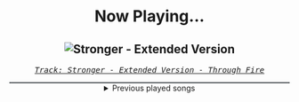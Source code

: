 <div align="center"> 
<h1>Now Playing...</h1>

![Stronger - Extended Version](https://i.scdn.co/image/ab67616d00001e028945c1b2d37edd0a8e1678d0)
--
_<samp><a href="https://open.spotify.com/track/0Mwxileu5W2hZREyzK69En">Track: Stronger - Extended Version - Through Fire</a></samp>_

<div style="border: 1px #4B5054 solid"></div>
<details>
  <summary>
    Previous played songs
  </summary>
  <table>
    <thead>
      <tr>
        <th>
          Artist
        </th>
        <th>
          Song
        </th>
        <th>
          Link
        </th>
      </tr>
    </thead>
    <tbody>
      <tr><td>Through Fire</td><td>Stronger - Extended Version</td><td><a href="https://open.spotify.com/track/0Mwxileu5W2hZREyzK69En">https://open.spotify.com/track/0Mwxileu5W2hZREyzK69En</a></td></tr><tr><td>Black Veil Brides</td><td>In The End</td><td><a href="https://open.spotify.com/track/1RTYixE1DD3g3upEpmCJpa">https://open.spotify.com/track/1RTYixE1DD3g3upEpmCJpa</a></td></tr><tr><td>Egypt Central</td><td>Let Me Out</td><td><a href="https://open.spotify.com/track/2asNX680fQHsAsEpMBNRsw">https://open.spotify.com/track/2asNX680fQHsAsEpMBNRsw</a></td></tr><tr><td>Five Finger Death Punch</td><td>Lift Me Up (feat. Rob Halford of Judas Priest)</td><td><a href="https://open.spotify.com/track/1LHZMWefF9502NPfArRfvP">https://open.spotify.com/track/1LHZMWefF9502NPfArRfvP</a></td></tr><tr><td>Five Finger Death Punch</td><td>Cradle to the Grave</td><td><a href="https://open.spotify.com/track/4bpI7WOnEjXDAnZtyvaX5A">https://open.spotify.com/track/4bpI7WOnEjXDAnZtyvaX5A</a></td></tr><tr><td>Linkin Park</td><td>Don't Stay</td><td><a href="https://open.spotify.com/track/2yss0n7KmvmSr4EHvjfFpn">https://open.spotify.com/track/2yss0n7KmvmSr4EHvjfFpn</a></td></tr><tr><td>NOTHING MORE</td><td>Jenny</td><td><a href="https://open.spotify.com/track/2CASGo9Wmd6Dxrq3ygnRjf">https://open.spotify.com/track/2CASGo9Wmd6Dxrq3ygnRjf</a></td></tr><tr><td>Any Given Sin</td><td>Another Life</td><td><a href="https://open.spotify.com/track/6g7aUkWxI9v9tFPi86sFRF">https://open.spotify.com/track/6g7aUkWxI9v9tFPi86sFRF</a></td></tr><tr><td>Linkin Park</td><td>Heavy Is the Crown</td><td><a href="https://open.spotify.com/track/3fgehc497TFqKH1zBL2YNK">https://open.spotify.com/track/3fgehc497TFqKH1zBL2YNK</a></td></tr><tr><td>Self Deception</td><td>Smoke You Out</td><td><a href="https://open.spotify.com/track/7kED1qnduf7UbCq5KZqFVz">https://open.spotify.com/track/7kED1qnduf7UbCq5KZqFVz</a></td></tr><tr><td>Black Veil Brides</td><td>Devil</td><td><a href="https://open.spotify.com/track/6REIaFxddyAZI2MjmlSHOW">https://open.spotify.com/track/6REIaFxddyAZI2MjmlSHOW</a></td></tr><tr><td>Korn</td><td>Coming Undone</td><td><a href="https://open.spotify.com/track/3o7TMr6RmIusYH7Kkg7ujR">https://open.spotify.com/track/3o7TMr6RmIusYH7Kkg7ujR</a></td></tr><tr><td>Staind</td><td>Lowest In Me</td><td><a href="https://open.spotify.com/track/1jzXxq516d0bM1E7ThLAiR">https://open.spotify.com/track/1jzXxq516d0bM1E7ThLAiR</a></td></tr><tr><td>Ill Niño</td><td>Te Amo...I Hate You</td><td><a href="https://open.spotify.com/track/4v0yEN8FUEEt80m8gY8WBZ">https://open.spotify.com/track/4v0yEN8FUEEt80m8gY8WBZ</a></td></tr><tr><td>Five Finger Death Punch</td><td>All I Know</td><td><a href="https://open.spotify.com/track/3Q90tQQevxxirs4vcIcMkc">https://open.spotify.com/track/3Q90tQQevxxirs4vcIcMkc</a></td></tr><tr><td>Atreyu</td><td>Becoming the Bull</td><td><a href="https://open.spotify.com/track/4PImbgKXvsKCZatXSPevI1">https://open.spotify.com/track/4PImbgKXvsKCZatXSPevI1</a></td></tr><tr><td>Disturbed</td><td>Criminal</td><td><a href="https://open.spotify.com/track/4bY2SbmhtGWyQLlBP9ZH4W">https://open.spotify.com/track/4bY2SbmhtGWyQLlBP9ZH4W</a></td></tr><tr><td>Saliva</td><td>High On Me</td><td><a href="https://open.spotify.com/track/5r1B0vR2bsflXzTCGRgq6x">https://open.spotify.com/track/5r1B0vR2bsflXzTCGRgq6x</a></td></tr><tr><td>Downplay</td><td>Won't Let Go</td><td><a href="https://open.spotify.com/track/36KatZRHPAqrkpESPwxMeE">https://open.spotify.com/track/36KatZRHPAqrkpESPwxMeE</a></td></tr><tr><td>Disturbed</td><td>Part of Me</td><td><a href="https://open.spotify.com/track/4DjnH6htLO5pLyIfNNtJZq">https://open.spotify.com/track/4DjnH6htLO5pLyIfNNtJZq</a></td></tr>
    </tbody>
  </table>
</details>

</div>
